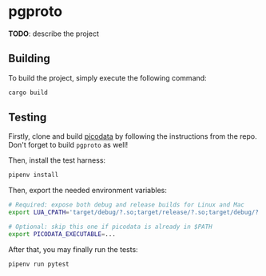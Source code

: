 # pgproto

**TODO**: describe the project

## Building

To build the project, simply execute the following command:

```bash
cargo build
```

## Testing

Firstly, clone and build [picodata](https://git.picodata.io/picodata/picodata/picodata)
by following the instructions from the repo. Don't forget to build `pgproto` as well!

Then, install the test harness:

```bash
pipenv install
```

Then, export the needed environment variables:

```bash
# Required: expose both debug and release builds for Linux and Mac
export LUA_CPATH='target/debug/?.so;target/release/?.so;target/debug/?.dylib;target/release/?.dylib'

# Optional: skip this one if picodata is already in $PATH
export PICODATA_EXECUTABLE=...
```

After that, you may finally run the tests:

```bash
pipenv run pytest
```
